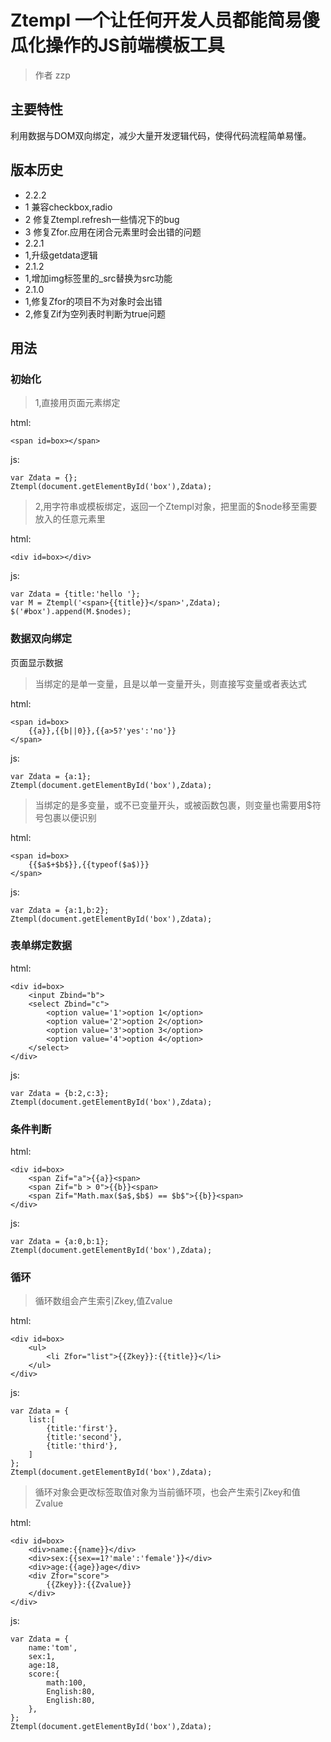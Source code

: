 # Ztempl  一个让任何开发人员都能简易傻瓜化操作的JS前端模板工具 #
> 作者 zzp
## 主要特性 ##
利用数据与DOM双向绑定，减少大量开发逻辑代码，使得代码流程简单易懂。
## 版本历史 ##
 * 2.2.2
 * 1 兼容checkbox,radio
 * 2 修复Ztempl.refresh一些情况下的bug
 * 3 修复Zfor.应用在闭合元素里时会出错的问题
 * 2.2.1
 * 1,升级getdata逻辑
 * 2.1.2
 * 1,增加img标签里的_src替换为src功能
 * 2.1.0
 * 1,修复Zfor的项目不为对象时会出错
 * 2,修复Zif为空列表时判断为true问题

## 用法 ##
### 初始化 ###
> 1,直接用页面元素绑定

html:
~~~
<span id=box></span>
~~~
    
js:
~~~
var Zdata = {};
Ztempl(document.getElementById('box'),Zdata);
~~~

> 2,用字符串或模板绑定，返回一个Ztempl对象，把里面的$node移至需要放入的任意元素里

html:
~~~
<div id=box></div>
~~~
    
js:
~~~
var Zdata = {title:'hello '};
var M = Ztempl('<span>{{title}}</span>',Zdata);
$('#box').append(M.$nodes);
~~~
### 数据双向绑定 ###
页面显示数据
> 当绑定的是单一变量，且是以单一变量开头，则直接写变量或者表达式

html:
~~~
<span id=box>
	{{a}},{{b||0}},{{a>5?'yes':'no'}}
</span>
~~~
    
js:
~~~
var Zdata = {a:1};
Ztempl(document.getElementById('box'),Zdata);
~~~


> 当绑定的是多变量，或不已变量开头，或被函数包裹，则变量也需要用$符号包裹以便识别

html:
~~~
<span id=box>
	{{$a$+$b$}},{{typeof($a$)}}
</span>
~~~
    
js:
~~~
var Zdata = {a:1,b:2};
Ztempl(document.getElementById('box'),Zdata);
~~~
    
### 表单绑定数据 ###

html:
~~~
<div id=box>
	<input Zbind="b">
	<select Zbind="c">
		<option value='1'>option 1</option>	
		<option value='2'>option 2</option>	
		<option value='3'>option 3</option>	
		<option value='4'>option 4</option>	
	</select>
</div>
~~~
    
js:
~~~
var Zdata = {b:2,c:3};
Ztempl(document.getElementById('box'),Zdata);
~~~
    
### 条件判断 ###

html:
~~~
<div id=box>
	<span Zif="a">{{a}}<span>
	<span Zif="b > 0">{{b}}<span>
	<span Zif="Math.max($a$,$b$) == $b$">{{b}}<span>
</div>
~~~
    
js:
~~~
var Zdata = {a:0,b:1};
Ztempl(document.getElementById('box'),Zdata);
~~~
    
### 循环 ###
> 循环数组会产生索引Zkey,值Zvalue

html:
~~~
<div id=box>
	<ul>
		<li Zfor="list">{{Zkey}}:{{title}}</li>
	</ul>
</div>
~~~
    
js:
~~~
var Zdata = {
	list:[
		{title:'first'},
		{title:'second'},
		{title:'third'},
	]
};
Ztempl(document.getElementById('box'),Zdata);
~~~
    

> 循环对象会更改标签取值对象为当前循环项，也会产生索引Zkey和值Zvalue

html:
~~~
<div id=box>
	<div>name:{{name}}</div>
	<div>sex:{{sex==1?'male':'female'}}</div>
	<div>age:{{age}}age</div>
	<div Zfor="score">
		{{Zkey}}:{{Zvalue}}
	</div>
</div>
~~~
    
js:
~~~
var Zdata = {
	name:'tom',
	sex:1,
	age:18,
	score:{
		math:100,
		English:80,
		English:80,
	},
};
Ztempl(document.getElementById('box'),Zdata);
~~~
